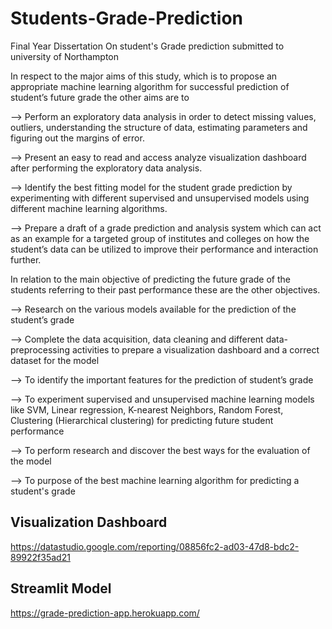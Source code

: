 # Students-Grade-Prediction
Final Year Dissertation On student's Grade prediction submitted to university of Northampton

In respect to the major aims of this study, which is to propose an appropriate machine learning 
algorithm for successful prediction of student’s future grade the other aims are to

--> Perform an exploratory data analysis in order to detect missing values, outliers, 
understanding the structure of data, estimating parameters and figuring out the margins of 
error.

--> Present an easy to read and access analyze visualization dashboard after performing the 
exploratory data analysis.

--> Identify the best fitting model for the student grade prediction by experimenting with 
different supervised and unsupervised models using different machine learning algorithms.

--> Prepare a draft of a grade prediction and analysis system which can act as an example for 
a targeted group of institutes and colleges on how the student’s data can be utilized to 
improve their performance and interaction further.

In relation to the main objective of predicting the future grade of the students referring to their past 
performance these are the other objectives.

--> Research on the various models available for the prediction of the student’s grade

--> Complete the data acquisition, data cleaning and different data-preprocessing activities to 
prepare a visualization dashboard and a correct dataset for the model

--> To identify the important features for the prediction of student’s grade

--> To experiment supervised and unsupervised machine learning models like SVM, Linear 
regression, K-nearest Neighbors, Random Forest, Clustering (Hierarchical clustering) for 
predicting future student performance

--> To perform research and discover the best ways for the evaluation of the model

--> To purpose of the best machine learning algorithm for predicting a student's grade

## Visualization Dashboard
https://datastudio.google.com/reporting/08856fc2-ad03-47d8-bdc2-89922f35ad21

## Streamlit Model
https://grade-prediction-app.herokuapp.com/
